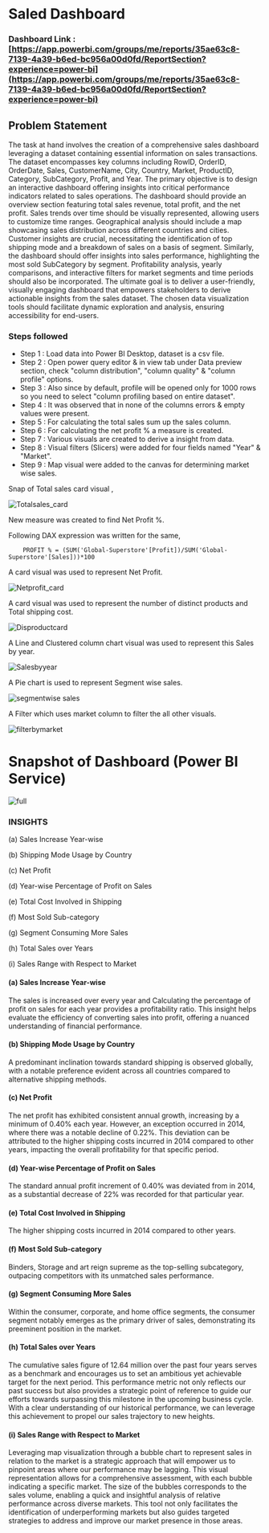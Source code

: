 # Saled Dashboard

### Dashboard Link : [https://app.powerbi.com/groups/me/reports/35ae63c8-7139-4a39-b6ed-bc956a00d0fd/ReportSection?experience=power-bi](https://app.powerbi.com/groups/me/reports/35ae63c8-7139-4a39-b6ed-bc956a00d0fd/ReportSection?experience=power-bi)

## Problem Statement

The task at hand involves the creation of a comprehensive sales dashboard leveraging a dataset containing essential information on sales transactions. The dataset encompasses key columns including RowID, OrderID, OrderDate, Sales, CustomerName, City, Country, Market, ProductID, Category, SubCategory, Profit, and Year. The primary objective is to design an interactive dashboard offering insights into critical performance indicators related to sales operations. The dashboard should provide an overview section featuring total sales revenue, total profit, and the net profit. Sales trends over time should be visually represented, allowing users to customize time ranges. Geographical analysis should include a map showcasing sales distribution across different countries and cities. Customer insights are crucial, necessitating the identification of top shipping mode and a breakdown of sales on a basis of segment. Similarly, the dashboard should offer insights into sales performance, highlighting the most sold SubCategory by segment. Profitability analysis, yearly comparisons, and interactive filters for market segments and time periods should also be incorporated. The ultimate goal is to deliver a user-friendly, visually engaging dashboard that empowers stakeholders to derive actionable insights from the sales dataset. The chosen data visualization tools should facilitate dynamic exploration and analysis, ensuring accessibility for end-users.


### Steps followed 

- Step 1 : Load data into Power BI Desktop, dataset is a csv file.
- Step 2 : Open power query editor & in view tab under Data preview section, check "column distribution", "column quality" & "column profile" options.
- Step 3 : Also since by default, profile will be opened only for 1000 rows so you need to select "column profiling based on entire dataset".
- Step 4 : It was observed that in none of the columns errors & empty values were present.
- Step 5 : For calculating the total sales sum up the sales column.
- Step 6 : For calculating the net profit % a measure is created.
- Step 7 : Various visuals are created to derive a insight from data.
- Step 8 : Visual filters (Slicers) were added for four fields named "Year" & "Market".
- Step 9 : Map visual were added to the canvas for determining market wise sales.
           


Snap of Total sales card visual ,

![Totalsales_card](https://github.com/YuvasriPurushothaman/PowerBI-Projects/assets/97823980/a4810aa3-ad46-4f76-a434-b0e446712a38)

        
New measure was created to find Net Profit %.

Following DAX expression was written for the same,
        
        PROFIT % = (SUM('Global-Superstore'[Profit])/SUM('Global-Superstore'[Sales]))*100
A card visual was used to represent Net Profit.

![Netprofit_card](https://github.com/YuvasriPurushothaman/PowerBI-Projects/assets/97823980/db619670-c18d-4ba2-b772-df9137dbcfd7)


 A card visual was used to represent the number of distinct products and Total shipping cost.
 

![Disproductcard](https://github.com/YuvasriPurushothaman/PowerBI-Projects/assets/97823980/9d5d9cde-93c2-4194-a407-838645eb44df)

 
    
 A Line and Clustered column chart visual was used to represent this Sales by year.
 
 
 
![Salesbyyear](https://github.com/YuvasriPurushothaman/PowerBI-Projects/assets/97823980/cba4d0e0-f1d1-43b9-9ee5-47330950834e)

 A Pie chart is used to represent Segment wise sales.
 

![segmentwise sales](https://github.com/YuvasriPurushothaman/PowerBI-Projects/assets/97823980/7bc4c5aa-68eb-486a-bf7c-08e4f6c4d685)

A Filter which uses market column to filter the all other visuals.

![filterbymarket](https://github.com/YuvasriPurushothaman/PowerBI-Projects/assets/97823980/9f56efaa-0821-4d57-814c-9cb221d7ea8f)

# Snapshot of Dashboard (Power BI Service)

 ![full](https://github.com/YuvasriPurushothaman/PowerBI-Projects/assets/97823980/b8413005-2b2e-48a6-a426-55174fc087d2)


### INSIGHTS
  
  (a) Sales Increase Year-wise

  (b) Shipping Mode Usage by Country
  
  (c) Net Profit
  
  (d) Year-wise Percentage of Profit on Sales
  
  (e) Total Cost Involved in Shipping
  
  (f) Most Sold Sub-category

  (g) Segment Consuming More Sales
  
  (h) Total Sales over Years
  
  (i) Sales Range with Respect to Market

  #### (a) Sales Increase Year-wise
The sales is increased over every year and Calculating the percentage of profit on sales for each year provides a profitability ratio. This insight helps evaluate the efficiency of converting sales into profit, offering a nuanced understanding of financial performance.

#### (b) Shipping Mode Usage by Country
A predominant inclination towards standard shipping is observed globally, with a notable preference evident across all countries compared to alternative shipping methods.

#### (c) Net Profit
The net profit has exhibited consistent annual growth, increasing by a minimum of 0.40% each year. However, an exception occurred in 2014, where there was a notable decline of 0.22%. This deviation can be attributed to the higher shipping costs incurred in 2014 compared to other years, impacting the overall profitability for that specific period.

#### (d) Year-wise Percentage of Profit on Sales
The standard annual profit increment of 0.40% was deviated from in 2014, as a substantial decrease of 22% was recorded for that particular year. 

#### (e) Total Cost Involved in Shipping
The higher shipping costs incurred in 2014 compared to other years.

#### (f) Most Sold Sub-category
Binders, Storage and art reign supreme as the top-selling subcategory, outpacing competitors with its unmatched sales performance.

#### (g) Segment Consuming More Sales
Within the consumer, corporate, and home office segments, the consumer segment notably emerges as the primary driver of sales, demonstrating its preeminent position in the market.

#### (h) Total Sales over Years
The cumulative sales figure of 12.64 million over the past four years serves as a benchmark and encourages us to set an ambitious yet achievable target for the next period. This performance metric not only reflects our past success but also provides a strategic point of reference to guide our efforts towards surpassing this milestone in the upcoming business cycle. With a clear understanding of our historical performance, we can leverage this achievement to propel our sales trajectory to new heights.

#### (i) Sales Range with Respect to Market
Leveraging map visualization through a bubble chart to represent sales in relation to the market is a strategic approach that will empower us to pinpoint areas where our performance may be lagging. This visual representation allows for a comprehensive assessment, with each bubble indicating a specific market. The size of the bubbles corresponds to the sales volume, enabling a quick and insightful analysis of relative performance across diverse markets. This tool not only facilitates the identification of underperforming markets but also guides targeted strategies to address and improve our market presence in those areas.



  


